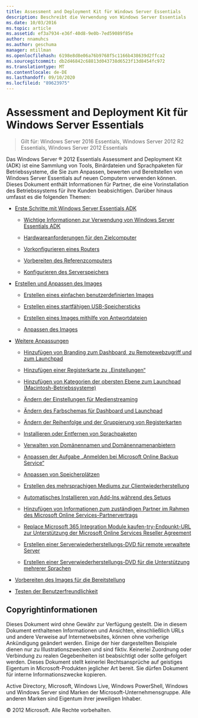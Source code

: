 ```yaml
---
title: Assessment and Deployment Kit für Windows Server Essentials
description: Beschreibt die Verwendung von Windows Server Essentials
ms.date: 10/03/2016
ms.topic: article
ms.assetid: ef3a7934-e36f-40d8-9e0b-7ed59089f85e
author: nnamuhcs
ms.author: geschuma
manager: mtillman
ms.openlocfilehash: 6198e8d8e06a76b9768f5c1166b438639d2ffca2
ms.sourcegitcommit: db2d46842c68813d043738d6523f13d8454fc972
ms.translationtype: MT
ms.contentlocale: de-DE
ms.lasthandoff: 09/10/2020
ms.locfileid: "89623975"
---
```

# <a name="assessment-and-deployment-kit-for-windows-server-essentials"></a>Assessment and Deployment Kit für Windows Server Essentials

>Gilt für: Windows Server 2016 Essentials, Windows Server 2012 R2 Essentials, Windows Server 2012 Essentials

Das Windows Server &reg; 2012 Essentials Assessment and Deployment Kit (ADK) ist eine Sammlung von Tools, Binärdateien und Sprachpaketen für Betriebssysteme, die Sie zum Anpassen, bewerten und Bereitstellen von Windows Server Essentials auf neuen Computern verwenden können. Dieses Dokument enthält Informationen für Partner, die eine Vorinstallation des Betriebssystems für ihre Kunden beabsichtigen. Darüber hinaus umfasst es die folgenden Themen:


-   [Erste Schritte mit Windows Server Essentials ADK](Getting-Started-with-the-Windows-Server-Essentials-ADK.md)

    -   [Wichtige Informationen zur Verwendung von Windows Server Essentials ADK](Important-Information-for-Using-the-Windows-Server-Essentials-ADK.md)

    -   [Hardwareanforderungen für den Zielcomputer](Hardware-Requirements-for-the-Target-Computer.md)

    -   [Vorkonfigurieren eines Routers](Preconfiguring-a-Router.md)

    -   [Vorbereiten des Referenzcomputers](Prepare-the-Technician-Computer.md)

    -   [Konfigurieren des Serverspeichers](Configure-Server-Storage.md)

-   [Erstellen und Anpassen des Images](Creating-and-Customizing-the-Image.md)

    -   [Erstellen eines einfachen benutzerdefinierten Images](Create-a-Simple-Customized-Image.md)

    -   [Erstellen eines startfähigen USB-Speichersticks](Create-a-Bootable-USB-Flash-Drive.md)

    -   [Erstellen eines Images mithilfe von Antwortdateien](Create-an-Image-By-Using-Answer-Files.md)

    -   [Anpassen des Images](Customize-the-Image.md)

-   [Weitere Anpassungen](Additional-Customizations.md)

    -   [Hinzufügen von Branding zum Dashboard, zu Remotewebzugriff und zum Launchpad](Add-Branding-to-the-Dashboard--Remote-Web-Access--and-Launchpad.md)

    -   [Hinzufügen einer Registerkarte zu „Einstellungen“](Add-a-Tab-to-Settings.md)

    -   [Hinzufügen von Kategorien der obersten Ebene zum Launchpad (Macintosh-Betriebssysteme)](Add-Top-Level-Categories-to-the-Launchpad--Macintosh-Operating-System-.md)

    -   [Ändern der Einstellungen für Medienstreaming](Change-Media-Streaming-Settings.md)

    -   [Ändern des Farbschemas für Dashboard und Launchpad](Change-the-Color-Scheme-of-the-Dashboard-and-Launchpad.md)

    -   [Ändern der Reihenfolge und der Gruppierung von Registerkarten](Change-the-Order-and-Grouping-of-Tabs.md)

    -   [Installieren oder Entfernen von Sprachpaketen](Install-or-Remove-Language-Packs.md)

    -   [Verwalten von Domänennamen und Domänennamenanbietern](Manage-Domain-Names-and-Domain-Name-Providers.md)

    -   [Anpassen der Aufgabe „Anmelden bei Microsoft Online Backup Service“](Customize-Sign-Up-for-Microsoft-Online-Backup-Service-task.md)

    -   [Anpassen von Speicherplätzen](Customize-Storage-Spaces.md)

    -   [Erstellen des mehrsprachigen Mediums zur Clientwiederherstellung](Build-Multi-Language-Client-Restore-Media.md)

    -   [Automatisches Installieren von Add-Ins während des Setups](Automate-Installation-of-Add-Ins-During-Setup.md)

    -   [Hinzufügen von Informationen zum zuständigen Partner im Rahmen des Microsoft Online Services-Partnervertrags](Add-Microsoft-Online-Service-Partner-Agreement-Partner-of-Record-Information.md)

    -   [Replace Microsoft 365 Integration Module kaufen-try-Endpunkt-URL zur Unterstützung der Microsoft Online Services Reseller Agreement](Replace-O365-Integration-Module-Buy-Try-Endpoint-URL-in-Support-of-Microsoft-Online-Service-Reseller-Agreement.md)

    -   [Erstellen einer Serverwiederherstellungs-DVD für remote verwaltete Server](Create-a-Server-Recovery-DVD-for-Remotely-Administered-Servers.md)

    -   [Erstellen einer Serverwiederherstellungs-DVD für die Unterstützung mehrerer Sprachen](Create-a-Server-Recovery-DVD-for-Multi-Language-Support.md)

-   [Vorbereiten des Images für die Bereitstellung](Preparing-the-Image-for-Deployment.md)

-   [Testen der Benutzerfreundlichkeit](Testing-the-Customer-Experience.md)


## <a name="copyright-information"></a>Copyrightinformationen
 Dieses Dokument wird ohne Gewähr zur Verfügung gestellt. Die in diesem Dokument enthaltenen Informationen und Ansichten, einschließlich URLs und andere Verweise auf Internetwebsites, können ohne vorherige Ankündigung geändert werden. Einige der hier dargestellten Beispiele dienen nur zu Illustrationszwecken und sind fiktiv. Keinerlei Zuordnung oder Verbindung zu realen Gegebenheiten ist beabsichtigt oder sollte gefolgert werden. Dieses Dokument stellt keinerlei Rechtsansprüche auf geistiges Eigentum in Microsoft-Produkten jeglicher Art bereit. Sie dürfen Dokument für interne Informationszwecke kopieren.

 Active Directory, Microsoft, Windows Live, Windows PowerShell, Windows und Windows Server sind Marken der Microsoft-Unternehmensgruppe. Alle anderen Marken sind Eigentum ihrer jeweiligen Inhaber.

 &copy; 2012 Microsoft. Alle Rechte vorbehalten.
